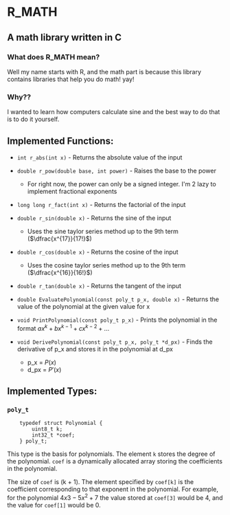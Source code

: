 # R_MATH
## A math library written in C

### What does R_MATH mean?
Well my name starts with R, and the math part is because this library contains libraries that help you do math! yay!

### Why??
I wanted to learn how computers calculate sine and the best way to do that is to do it yourself.

## Implemented Functions:
- `int r_abs(int x)` - Returns the absolute value of the input


- `double r_pow(double base, int power)` - Raises the base to the power
	- For right now, the power can only be a signed integer. I'm 2 lazy to implement fractional exponents

   
- `long long r_fact(int x)` - Returns the factorial of the input


- `double r_sin(double x)` - Returns the sine of the input
	- Uses the sine taylor series method up to the 9th term ($\dfrac{x^{17}}{17!}$)


- `double r_cos(double x)` - Returns the cosine of the input
	- Uses the cosine taylor series method up to the 9th term ($\dfrac{x^{16}}{16!}$)

- `double r_tan(double x)` - Returns the tangent of the input

- `double EvaluatePolynomial(const poly_t p_x, double x)` - Returns the value of the polynomial at the given value for x

- `void PrintPolynomial(const poly_t p_x)` - Prints the polynomial in the format $ax^{k}+bx^{k-1}+cx^{k-2}+...$

- `void DerivePolynomial(const poly_t p_x, poly_t *d_px)` - Finds the derivative of p_x and stores it in the polynomial at d_px
	- p_x = $P(x)$
	- d_px = $P'(x)$

## Implemented Types:

### `poly_t`

~~~
	typedef struct Polynomial {
		uint8_t k;
		int32_t *coef;
	} poly_t;
~~~

This type is the basis for polynomials. The element `k` stores the degree of the polynomial. `coef` is a dynamically allocated array storing the coefficients in the polynomial.

The size of `coef` is (k + 1). The element specified by `coef[k]` is the coefficient corresponding to that exponent in the polynomial. For example, for the polynomial $4x{3}-5x^{2}+7$ the value stored at `coef[3]` would be 4, and the value for `coef[1]` would be 0.
